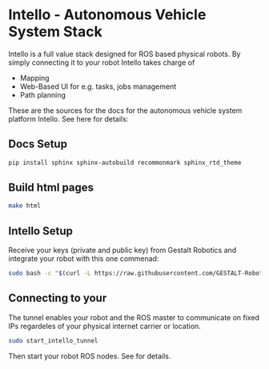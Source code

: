 # Intello - Autonomous Vehicle System Stack

Intello is a full value stack designed for ROS based physical robots. By simply connecting it to your robot Intello takes charge of
* Mapping
* Web-Based UI for e.g. tasks, jobs management
* Path planning

These are the sources for the docs for the autonomous vehicle system platform Intello.
See here for details: <link to read_the_docs>


## Docs Setup

```sh
pip install sphinx sphinx-autobuild recommonmark sphinx_rtd_theme
```

## Build html pages

```sh
make html
```


## Intello Setup

Receive your keys (private and public key) from Gestalt Robotics and integrate your robot with this one commenad:

```sh
sudo bash -c "$(curl -L https://raw.githubusercontent.com/GESTALT-Robotics/avs_doc/master/scripts/network_setup.sh)"
```

## Connecting to your 

The tunnel enables your robot and the ROS master to communicate on fixed IPs regardeles of your physical internet carrier or location.
```sh
sudo start_intello_tunnel
```

Then start your robot ROS nodes.
See <link to read_the_docs> for details.






